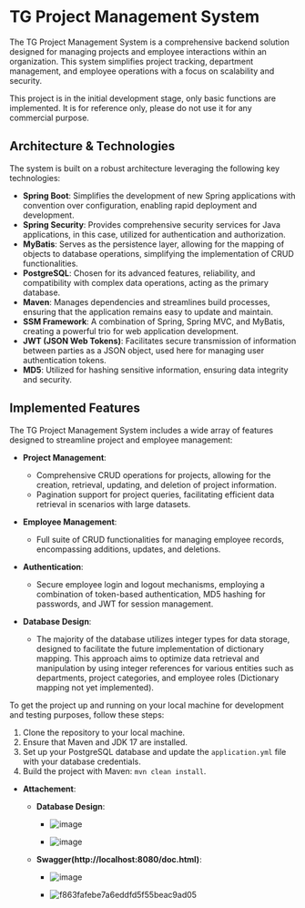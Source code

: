 # TG Project Management System

The TG Project Management System is a comprehensive backend solution designed for managing projects and employee interactions within an organization. This system simplifies project tracking, department management, and employee operations with a focus on scalability and security. 

This project is in the initial development stage, only basic functions are implemented. It is for reference only, please do not use it for any commercial purpose.

## Architecture & Technologies

The system is built on a robust architecture leveraging the following key technologies:

- **Spring Boot**: Simplifies the development of new Spring applications with convention over configuration, enabling rapid deployment and development.
- **Spring Security**: Provides comprehensive security services for Java applications, in this case, utilized for authentication and authorization.
- **MyBatis**: Serves as the persistence layer, allowing for the mapping of objects to database operations, simplifying the implementation of CRUD functionalities.
- **PostgreSQL**: Chosen for its advanced features, reliability, and compatibility with complex data operations, acting as the primary database.
- **Maven**: Manages dependencies and streamlines build processes, ensuring that the application remains easy to update and maintain.
- **SSM Framework**: A combination of Spring, Spring MVC, and MyBatis, creating a powerful trio for web application development.
- **JWT (JSON Web Tokens)**: Facilitates secure transmission of information between parties as a JSON object, used here for managing user authentication tokens.
- **MD5**: Utilized for hashing sensitive information, ensuring data integrity and security.

## Implemented Features

The TG Project Management System includes a wide array of features designed to streamline project and employee management:

- **Project Management**:
  - Comprehensive CRUD operations for projects, allowing for the creation, retrieval, updating, and deletion of project information.
  - Pagination support for project queries, facilitating efficient data retrieval in scenarios with large datasets.

- **Employee Management**:
  - Full suite of CRUD functionalities for managing employee records, encompassing additions, updates, and deletions.
  
- **Authentication**:
  - Secure employee login and logout mechanisms, employing a combination of token-based authentication, MD5 hashing for passwords, and JWT for session management.
  
- **Database Design**:
  - The majority of the database utilizes integer types for data storage, designed to facilitate the future implementation of dictionary mapping. This approach aims to optimize data retrieval and manipulation by using integer references for various entities such as departments, project categories, and employee roles (Dictionary mapping not yet implemented).

To get the project up and running on your local machine for development and testing purposes, follow these steps:

1. Clone the repository to your local machine.
2. Ensure that Maven and JDK 17 are installed.
3. Set up your PostgreSQL database and update the `application.yml` file with your database credentials.
4. Build the project with Maven: `mvn clean install`.

- **Attachement**:
  - **Database Design**:
    - ![image](https://github.com/Jacooooooob/Project-Management-System/assets/96058597/91ff8b92-6b19-4901-a232-790f75a2493c)

    - ![image](https://github.com/Jacooooooob/tg-initiate-project/assets/96058597/b0c2aded-e4aa-4d29-b6a7-1a201304574a)

  - **Swagger(http://localhost:8080/doc.html)**:
    - ![image](https://github.com/Jacooooooob/Project-Management-System/assets/96058597/0c537f82-1262-4783-8dda-71bece22b3e9)

    - ![f863fafebe7a6eddfd5f55beac9ad05](https://github.com/Jacooooooob/tg-initiate-project/assets/96058597/30c5b37b-272f-45e1-9d8b-32e65496f9cd)



